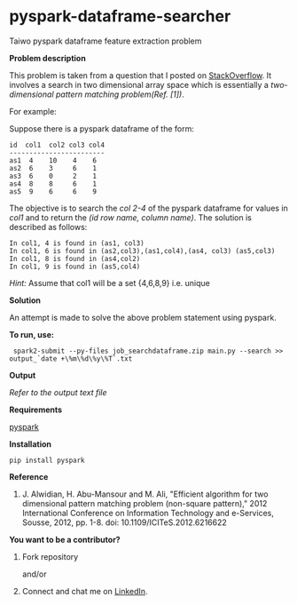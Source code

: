 # pyspark-dataframe-searcher
Taiwo pyspark dataframe feature extraction problem

**Problem description**

This problem is taken from a question that I posted on [StackOverflow](https://stackoverflow.com/questions/55031126/search-the-rest-columns-of-pyspark-dataframe-for-values-in-column1). It involves a search in two dimensional array space which is essentially a *two-dimensional pattern matching problem(Ref. [1])*.

For example: 

Suppose there is a pyspark dataframe of the form:
 
    id  col1  col2 col3 col4
    ------------------------
    as1  4    10    4    6
    as2  6    3     6    1
    as3  6    0     2    1
    as4  8    8     6    1
    as5  9    6     6    9

The objective is to search the _*col 2-4*_ of the pyspark dataframe for values in _*col1*_ and to return the _*(id row name, column name)*_. The solution is described as follows:

    In col1, 4 is found in (as1, col3)
    In col1, 6 is found in (as2,col3),(as1,col4),(as4, col3) (as5,col3)
    In col1, 8 is found in (as4,col2)
    In col1, 9 is found in (as5,col4)

*Hint:* Assume that col1 will be a set {4,6,8,9} i.e. unique

**Solution**

An attempt is made to solve the above problem statement using pyspark.

**To run, use:**
   
     spark2-submit --py-files job_searchdataframe.zip main.py --search >> output_`date +\%m\%d\%y\%T`.txt
     
 **Output**
 
   _Refer to the output text file_
      
**Requirements**

 [pyspark](https://pypi.org/project/pyspark/)
 
 **Installation**
 
    pip install pyspark
  
**Reference**

1. J. Alwidian, H. Abu-Mansour and M. Ali, "Efficient algorithm for two dimensional pattern matching problem 
   (non-square pattern)," 2012 International Conference on Information Technology and e-Services, Sousse, 2012, pp. 1-8.
   doi: 10.1109/ICITeS.2012.6216622


**You want to be a contributor?** 
1. Fork repository

     and/or

2. Connect and chat me on [LinkedIn](https://www.linkedin.com/in/taiwo-o-adetiloye-ph-d-505a8023/).
